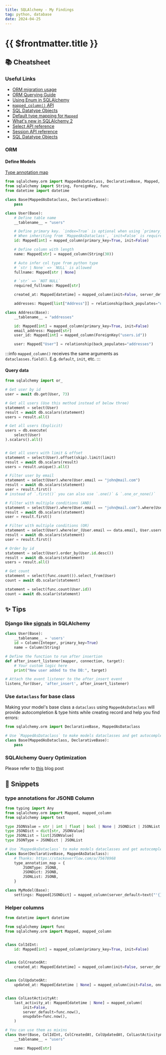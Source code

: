 ```yaml
---
title: SQLAlchemy - My Findings
tag: python, database
date: 2024-04-25
---
```


# {{ $frontmatter.title }}

## 📚 Cheatsheet

### Useful Links

- [ORM migration usage](https://docs.sqlalchemy.org/en/20/changelog/migration_20.html#migration-orm-usage)
- [ORM Querying Guide](https://docs.sqlalchemy.org/en/20/orm/queryguide/index.html#orm-querying-guide)
- [Using Enum in SQLAlchemy](https://docs.sqlalchemy.org/en/20/orm/declarative_tables.html#using-python-enum-or-pep-586-literal-types-in-the-type-map)
- [`mapped_column()` API](https://docs.sqlalchemy.org/en/20/orm/mapping_api.html#sqlalchemy.orm.mapped_column)
- [SQL Datatype Objects](https://docs.sqlalchemy.org/en/20/core/types.html)
- [Default type mapping for `Mapped`](https://docs.sqlalchemy.org/en/20/orm/declarative_tables.html#mapped-column-derives-the-datatype-and-nullability-from-the-mapped-annotation)
- [What's new in SQLAlchemy 2](https://blog.miguelgrinberg.com/post/what-s-new-in-sqlalchemy-2-0)
- [Select API reference](https://docs.sqlalchemy.org/en/20/core/selectable.html#sqlalchemy.sql.expression.Select)
- [Session API reference](https://docs.sqlalchemy.org/en/20/orm/session_api.html#sqlalchemy.orm.Session)
- [SQL Datatype Objects](https://docs.sqlalchemy.org/en/20/core/types.html)

### ORM

#### Define Models

[Type annotation map](https://docs.sqlalchemy.org/en/20/orm/declarative_tables.html#mapped-column-derives-the-datatype-and-nullability-from-the-mapped-annotation)

```py
from sqlalchemy.orm import MappedAsDataclass, DeclarativeBase, Mapped, mapped_column
from sqlalchemy import String, ForeignKey, func
from datetime import datetime

class Base(MappedAsDataclass, DeclarativeBase):
    pass

class User(Base):
    # Define table name
    __tablename__ = "users"

    # Define primary key. `index=True` is optional when using `primary_key=True`
    # When inheriting from `MappedAsDataclass`, `init=False` is required for primary key to be ignored in `__init__` method
    id: Mapped[int] = mapped_column(primary_key=True, init=False)

    # Define column with length
    name: Mapped[str] = mapped_column(String(30))

    # Auto infer col type from python type
    # `str | None` => `NULL` is allowed
    fullname: Mapped[str | None]

    # `str` => `NOT NULL`
    required_fullname: Mapped[str]

    created_at: Mapped[datetime] = mapped_column(init=False, server_default=func.now())

    addresses: Mapped[list["Address"]] = relationship(back_populates="user")

class Address(Base):
    __tablename__ = "addresses"

    id: Mapped[int] = mapped_column(primary_key=True, init=False)
    email_address: Mapped[str]
    user_id: Mapped[int] = mapped_column(ForeignKey("users.id"))

    user: Mapped["User"] = relationship(back_populates="addresses")
```

:::info
`mapped_column()` receives the same arguments as `dataclasses.field()`. E.g. `default`, `init`, etc.
:::

#### Query data

```py
from sqlalchemy import or_

# Get user by id
user = await db.get(User, 73)

# Get all users (Use this method instead of below three)
statement = select(User)
result = await db.scalars(statement)
users = result.all()

# Get all users (Explicit)
users = db.execute(
    select(User)
).scalars().all()


# Get all users with limit & offset
statement = select(User).offset(skip).limit(limit)
result = await db.scalars(result)
users = result.unique().all()

# Filter user by email
statement = select(User).where(User.email == "john@mail.com")
result = await db.scalars(statement)
user = result.first()
# instead of `.first()` you can also use `.one()` & `.one_or_none()`

# Filter with multiple conditions (AND)
statement = select(User).where(User.email == "john@mail.com").where(User.username == data.username)
result = await db.scalars(statement)
user = result.first()

# Filter with multiple conditions (OR)
statement = select(User).where(or_(User.email == data.email, User.username == data.username))
result = await db.scalars(statement)
user = result.first()

# Order by id
statement = select(User).order_by(User.id.desc())
result = await db.scalars(statement)
users = result.all()

# Get count
statement = select(func.count()).select_from(User)
count = await db.scalar(statement)

statement = select(func.count(User.id))
count = await db.scalar(statement)
```

## ✨ Tips

### Django like [signals](https://docs.djangoproject.com/en/4.2/topics/signals/) in SQLAlchemy

```py
class User(Base):
    __tablename__ = 'users'
    id = Column(Integer, primary_key=True)
    name = Column(String)

# Define the function to run after insertion
def after_insert_listener(mapper, connection, target):
    # Your custom logic here
    print("New user added to the DB:", target)

# Attach the event listener to the after_insert event
listens_for(User, 'after_insert', after_insert_listener)
```

### Use `dataclass` for base class

Making your model's base class a `dataclass` using `MappedAsDataclass` will provide autocompletion & type hints while creating record and help you find errors:

```py
from sqlalchemy.orm import DeclarativeBase, MappedAsDataclass

# Use `MappedAsDataclass` to make models dataclasses and get autocompletion
class Base(MappedAsDataclass, DeclarativeBase):
    pass
```

### SQLAlchemy Query Optimization

Please refer to [this](/blog/sql-query-optimization) blog post

## 📝 Snippets

### type annotations for JSONB Column

```py
from typing import Any
from sqlalchemy.orm import Mapped, mapped_column
from sqlalchemy import text

type JSONValue = str | int | float | bool | None | JSONDict | JSONList
type JSONDict = dict[str, JSONValue]
type JSONList = list[JSONValue]
type JSONType = JSONDict | JSONList

# Use `MappedAsDataclass` to make models dataclasses and get autocompletion
class Base(DeclarativeBase, MappedAsDataclass):
    # Thanks: https://stackoverflow.com/a/75678968
    type_annotation_map = {
        JSONType: JSONB,
        JSONDict: JSONB,
        JSONList: JSONB,
    }

class MyModel(Base):
    settings: Mapped[JSONDict] = mapped_column(server_default=text("'{}'::jsonb"))
```

### Helper columns

```py
from datetime import datetime

from sqlalchemy import func
from sqlalchemy.orm import Mapped, mapped_column


class ColIdInt:
    id: Mapped[int] = mapped_column(primary_key=True, init=False)


class ColCreatedAt:
    created_at: Mapped[datetime] = mapped_column(init=False, server_default=func.now())


class ColUpdatedAt:
    updated_at: Mapped[datetime | None] = mapped_column(init=False, onupdate=func.now())


class ColLastActivityAt:
    last_activity_at: Mapped[datetime | None] = mapped_column(
        init=False,
        server_default=func.now(),
        onupdate=func.now(),
    )

# You can use them as mixins
class User(Base, ColIdInt, ColCreatedAt, ColUpdatedAt, ColLastActivityAt):
    __tablename__ = "users"

    name: Mapped[str]
```
